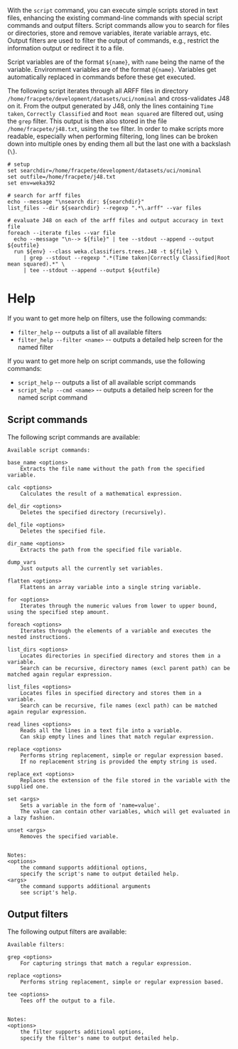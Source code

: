 With the `script` command, you can execute simple scripts stored in text
files, enhancing the existing command-line commands with special script 
commands and output filters. Script commands allow you to search for files
or directories, store and remove variables, iterate variable arrays, etc.
Output filters are used to filter the output of commands, e.g., restrict
the information output or redirect it to a file.

Script variables are of the format `${name}`, with `name` being the name
of the variable. Environment variables are of the format `@{name}`. 
Variables get automatically replaced in commands before these get executed.

The following script iterates through all ARFF files in directory 
`/home/fracpete/development/datasets/uci/nominal`
and cross-validates J48 on it. From the output generated by J48, only
the lines containing `Time taken`, `Correctly Classified` and `Root mean squared`
are filtered out, using the `grep` filter. This output is then also stored
in the file `/home/fracpete/j48.txt`, using the `tee` filter.
In order to make scripts more readable, especially when performing filtering,
long lines can be broken down into multiple ones by ending them all but the
last one with a backslash (`\`).

```
# setup
set searchdir=/home/fracpete/development/datasets/uci/nominal
set outfile=/home/fracpete/j48.txt
set env=weka392

# search for arff files
echo --message "\nsearch dir: ${searchdir}"
list_files --dir ${searchdir} --regexp ".*\.arff" --var files

# evaluate J48 on each of the arff files and output accuracy in text file
foreach --iterate files --var file
  echo --message "\n--> ${file}" | tee --stdout --append --output ${outfile}
  run ${env} --class weka.classifiers.trees.J48 -t ${file} \
     | grep --stdout --regexp ".*(Time taken|Correctly Classified|Root mean squared).*" \
     | tee --stdout --append --output ${outfile}
```

# Help
If you want to get more help on filters, use the following commands:

* `filter_help` -- outputs a list of all available filters 
* `filter_help --filter <name>` -- outputs a detailed help screen for the named filter

If you want to get more help on script commands, use the following commands:

* `script_help` -- outputs a list of all available script commands
* `script_help --cmd <name>` -- outputs a detailed help screen for the named script command


## Script commands
The following script commands are available:
```
Available script commands:

base_name <options>
	Extracts the file name without the path from the specified variable.

calc <options>
	Calculates the result of a mathematical expression.

del_dir <options>
	Deletes the specified directory (recursively).

del_file <options>
	Deletes the specified file.

dir_name <options>
	Extracts the path from the specified file variable.

dump_vars
	Just outputs all the currently set variables.

flatten <options>
	Flattens an array variable into a single string variable.

for <options>
	Iterates through the numeric values from lower to upper bound, using the specified step amount.

foreach <options>
	Iterates through the elements of a variable and executes the nested instructions.

list_dirs <options>
	Locates directories in specified directory and stores them in a variable.
	Search can be recursive, directory names (excl parent path) can be matched again regular expression.

list_files <options>
	Locates files in specified directory and stores them in a variable.
	Search can be recursive, file names (excl path) can be matched again regular expression.

read_lines <options>
	Reads all the lines in a text file into a variable.
	Can skip empty lines and lines that match regular expression.

replace <options>
	Performs string replacement, simple or regular expression based.
	If no replacement string is provided the empty string is used.

replace_ext <options>
	Replaces the extension of the file stored in the variable with the supplied one.

set <args>
	Sets a variable in the form of 'name=value'.
	The value can contain other variables, which will get evaluated in a lazy fashion.

unset <args>
	Removes the specified variable.


Notes:
<options>
	the command supports additional options,
	specify the script's name to output detailed help.
<args>
	the command supports additional arguments
	see script's help.
```


## Output filters
The following output filters are available:
```
Available filters:

grep <options>
	For capturing strings that match a regular expression.

replace <options>
	Performs string replacement, simple or regular expression based.

tee <options>
	Tees off the output to a file.


Notes:
<options>
	the filter supports additional options,
	specify the filter's name to output detailed help.
```
